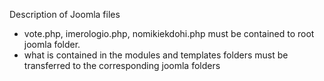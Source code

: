 Description of Joomla files 

- vote.php, imerologio.php, nomikiekdohi.php must be contained to root joomla folder.
- what is contained in the modules and templates folders must be transferred to the corresponding joomla folders
